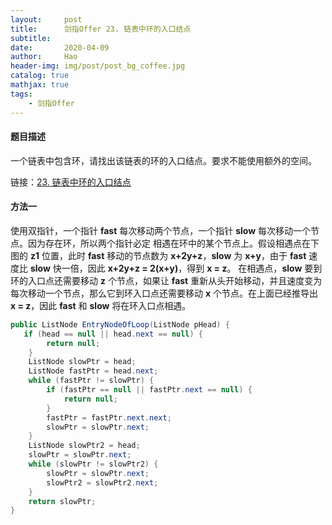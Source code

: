 ```yaml
---
layout:     post
title:      剑指Offer 23. 链表中环的入口结点
subtitle:   
date:       2020-04-09
author:     Hao
header-img: img/post/post_bg_coffee.jpg
catalog: true
mathjax: true
tags:
    - 剑指Offer
---
```


#### 题目描述

一个链表中包含环，请找出该链表的环的入口结点。要求不能使用额外的空间。

链接：[23. 链表中环的入口结点](https://www.nowcoder.com/practice/253d2c59ec3e4bc68da16833f79a38e4?tpId=13&tqId=11208&tPage=1&rp=1&ru=/ta/coding-interviews&qru=/ta/coding-interviews/question-ranking)

#### 方法一

使用双指针，一个指针 **fast** 每次移动两个节点，一个指针 **slow** 每次移动一个节点。因为存在环，所以两个指针必定 相遇在环中的某个节点上。假设相遇点在下图的 **z1** 位置，此时 **fast** 移动的节点数为 **x+2y+z**，**slow** 为 **x+y**，由于 **fast** 速度比 **slow** 快一倍，因此 **x+2y+z = 2(x+y)**，得到 **x = z**。
在相遇点，**slow** 要到环的入口点还需要移动 **z** 个节点，如果让 **fast** 重新从头开始移动，并且速度变为每次移动一个节点，那么它到环入口点还需要移动 **x** 个节点。在上面已经推导出 **x = z**，因此 **fast** 和 **slow** 将在环入口点相遇。

```java
public ListNode EntryNodeOfLoop(ListNode pHead) {
   if (head == null || head.next == null) {
        return null;
    }
    ListNode slowPtr = head;
    ListNode fastPtr = head.next;
    while (fastPtr != slowPtr) {
        if (fastPtr == null || fastPtr.next == null) {
            return null;
        }
        fastPtr = fastPtr.next.next;
        slowPtr = slowPtr.next;
    }
    ListNode slowPtr2 = head;
    slowPtr = slowPtr.next;
    while (slowPtr != slowPtr2) {
        slowPtr = slowPtr.next;
        slowPtr2 = slowPtr2.next;
    }
    return slowPtr;
}
```
